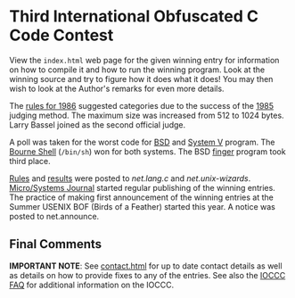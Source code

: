 # Third International Obfuscated C Code Contest

View the `index.html` web page for the given winning entry for information on how
to compile it and how to run the winning program.  Look at the winning source
and try to figure how it does what it does!  You may then wish to look at the
Author's remarks for even more details.

The [rules for 1986](rules.txt) suggested categories due to the success of the
[1985](../years.html#1985) judging method.  The maximum size was increased from
512 to 1024 bytes.  Larry Bassel joined as the second official judge.

A poll was taken for the worst code for
[BSD](https://en.wikipedia.org/wiki/Berkeley_Software_Distribution) and [System
V](https://en.wikipedia.org/wiki/UNIX_System_V) program.  The [Bourne
Shell](https://en.wikipedia.org/wiki/Bourne_shell) (`/bin/sh`) won for both
systems.  The BSD [finger](https://en.wikipedia.org/wiki/Finger_&lpar;protocol&rpar;)
program took third place.

[Rules](rules.txt) and [results](../years.html#1986) were posted to _net.lang.c_
and _net.unix-wizards_.  [Micro/Systems
Journal](https://www.vintage-computer.com/publications.php?microsystemsjournal)
started regular publishing of the winning entries.  The practice of making first
announcement of the winning entries at the Summer USENIX BOF (Birds of a
Feather) started this year.  A notice was posted to net.announce.


## Final Comments

**IMPORTANT NOTE**: See [contact.html](../contact.html) for up to date contact details
as well as details on how to provide fixes to any of the entries.
See also the [IOCCC FAQ](../faq.html) for additional information on the IOCCC.


<!--

    Copyright © 1984-2024 by Landon Curt Noll. All Rights Reserved.

    You are free to share and adapt this file under the terms of this license:

        Creative Commons Attribution-ShareAlike 4.0 International (CC BY-SA 4.0)

    For more information, see:

        https://creativecommons.org/licenses/by-sa/4.0/

-->
